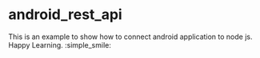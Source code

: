 # android_rest_api
This is an example to show how to connect android application to node js. Happy Learning. :simple_smile:
